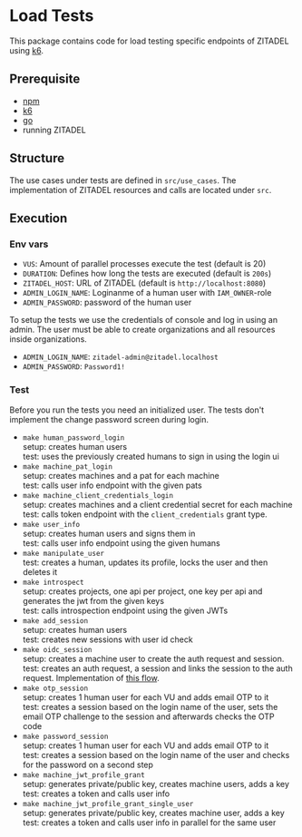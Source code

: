 # Load Tests

This package contains code for load testing specific endpoints of ZITADEL using [k6](https://k6.io).

## Prerequisite

* [npm](https://docs.npmjs.com/downloading-and-installing-node-js-and-npm)
* [k6](https://k6.io/docs/get-started/installation/)
* [go](https://go.dev/doc/install)
* running ZITADEL

## Structure

The use cases under tests are defined in `src/use_cases`. The implementation of ZITADEL resources and calls are located under `src`.

## Execution

### Env vars

- `VUS`: Amount of parallel processes execute the test (default is 20)
- `DURATION`: Defines how long the tests are executed (default is `200s`)
- `ZITADEL_HOST`: URL of ZITADEL (default is `http://localhost:8080`)
- `ADMIN_LOGIN_NAME`: Loginanme of a human user with `IAM_OWNER`-role
- `ADMIN_PASSWORD`: password of the human user

To setup the tests we use the credentials of console and log in using an admin. The user must be able to create organizations and all resources inside organizations.

- `ADMIN_LOGIN_NAME`: `zitadel-admin@zitadel.localhost`
- `ADMIN_PASSWORD`: `Password1!`

### Test

Before you run the tests you need an initialized user. The tests don't implement the change password screen during login.

* `make human_password_login`  
  setup: creates human users  
  test: uses the previously created humans to sign in using the login ui
* `make machine_pat_login`  
  setup: creates machines and a pat for each machine  
  test: calls user info endpoint with the given pats
* `make machine_client_credentials_login`  
  setup: creates machines and a client credential secret for each machine  
  test: calls token endpoint with the `client_credentials` grant type.
* `make user_info`  
  setup: creates human users and signs them in  
  test: calls user info endpoint using the given humans
* `make manipulate_user`  
  test: creates a human, updates its profile, locks the user and then deletes it 
* `make introspect`  
  setup: creates projects, one api per project, one key per api and generates the jwt from the given keys  
  test: calls introspection endpoint using the given JWTs
* `make add_session`  
  setup: creates human users  
  test: creates new sessions with user id check
* `make oidc_session`  
  setup: creates a machine user to create the auth request and session.  
  test: creates an auth request, a session and links the session to the auth request. Implementation of [this flow](https://zitadel.com/docs/guides/integrate/login-ui/oidc-standard).
* `make otp_session`  
  setup: creates 1 human user for each VU and adds email OTP to it  
  test: creates a session based on the login name of the user, sets the email OTP challenge to the session and afterwards checks the OTP code
* `make password_session`  
  setup: creates 1 human user for each VU and adds email OTP to it  
  test: creates a session based on the login name of the user and checks for the password on a second step
* `make machine_jwt_profile_grant`  
  setup: generates private/public key, creates machine users, adds a key  
  test: creates a token and calls user info 
* `make machine_jwt_profile_grant_single_user`  
  setup: generates private/public key, creates machine user, adds a key  
  test: creates a token and calls user info in parallel for the same user